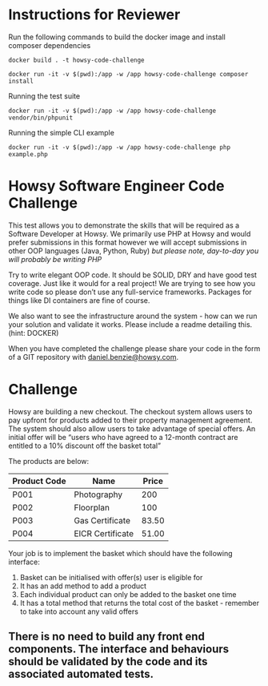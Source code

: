 # Instructions for Reviewer

Run the following commands to build the docker image and install composer dependencies

```
docker build . -t howsy-code-challenge
```
```
docker run -it -v $(pwd):/app -w /app howsy-code-challenge composer install
```

Running the test suite

```
docker run -it -v $(pwd):/app -w /app howsy-code-challenge vendor/bin/phpunit
```

Running the simple CLI example

```
docker run -it -v $(pwd):/app -w /app howsy-code-challenge php example.php
```

# Howsy Software Engineer Code Challenge

This test allows you to demonstrate the skills that will be required as a Software Developer at Howsy. We primarily use PHP at Howsy and would prefer submissions in this format however we will accept submissions in other OOP languages (Java, Python, Ruby) *but please note, day-to-day you will probably be writing PHP*

Try to write elegant OOP code. It should be SOLID, DRY and have good test coverage. Just like it would for a real project! We are trying to see how you write code so please don’t use any full-service frameworks. Packages for things like DI containers are fine of course.

We also want to see the infrastructure around the system - how can we run your solution and validate it works. Please include a readme detailing this. (hint: DOCKER)

When you have completed the challenge please share your code in the form of a GIT repository with daniel.benzie@howsy.com.

# Challenge 

Howsy are building a new checkout. The checkout system allows users to pay upfront for products added to their property management agreement. The system should also allow users to take advantage of special offers. An initial offer will be “users who have agreed to a 12-month contract are entitled to a 10% discount off the basket total”

The products are below:

| Product Code | Name             | Price |
|--------------|------------------|-------|
| P001         | Photography      | 200   |
| P002         | Floorplan        | 100   |
| P003         | Gas Certificate  | 83.50 |
| P004         | EICR Certificate | 51.00 |

Your job is to implement the basket which should have the following interface:

1. Basket can be initialised with offer(s) user is eligible for
2. It has an add method to add a product
3. Each individual product can only be added to the basket one time
4. It has a total method that returns the total cost of the basket - remember to take into account any valid offers

## There is no need to build any front end components. The interface and behaviours should be validated by the code and its associated automated tests.
